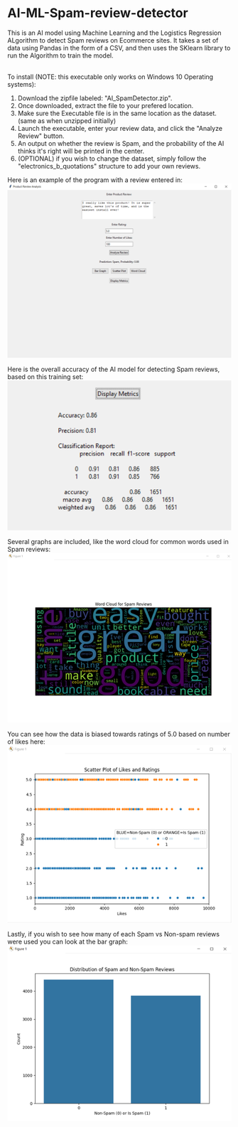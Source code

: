 # AI-ML-Spam-review-detector
This is an AI model using Machine Learning and the Logistics Regression ALgorithm to detect Spam reviews on Ecommerce sites. It takes a set of data using Pandas in the form of a CSV, and then uses the SKlearn library to run the Algorithm to train the model.<br><br>

To install (NOTE: this executable only works on Windows 10 Operating systems):<br>
1. Download the zipfile labeled: "AI_SpamDetector.zip".<br>
2. Once downloaded, extract the file to your prefered location. <br>
3. Make sure the Executable file is in the same location as the dataset. (same as when unzipped initially) <br>
4. Launch the executable, enter your review data, and click the "Analyze Review" button.<br>
5. An output on whether the review is Spam, and the probability of the AI thinks it's right will be printed in the center.<br>
6. (OPTIONAL) if you wish to change the dataset, simply follow the "electronics_b_quotations" structure to add your own reviews.


Here is an example of the program with a review entered in:<br>
![](GUI_spam.PNG)
<br>

Here is the overall accuracy of the AI model for detecting Spam reviews, based on this training set:<br>
![](metrics_spam.png) 
<br>

Several graphs are included, like the word cloud for common words used in Spam reviews:<br>
![](word_cloud_spam.png) 
<br>

You can see how the data is biased towards ratings of 5.0 based on number of likes here:<br>
![](scatter_graph_spam.png) 
<br>

Lastly, if you wish to see how many of each Spam vs Non-spam reviews were used you can look at the bar graph:<br>
![](bargraph_spam.png) 
<br>
